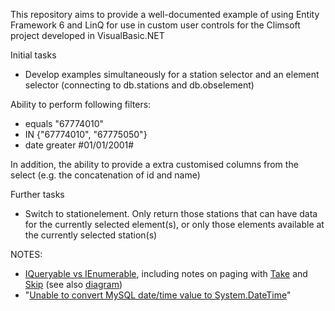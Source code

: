 This repository aims to provide a well-documented example of using Entity Framework 6 and LinQ for use in custom user controls for the Climsoft project developed in VisualBasic.NET

Initial tasks
- Develop examples simultaneously for a station selector and an element selector (connecting to db.stations and db.obselement)

Ability to perform following filters:
- equals "67774010"
- IN {"67774010", "67775050"}
- date greater #01/01/2001#

In addition, the ability to provide a extra customised columns from the select (e.g. the concatenation of id and name)

Further tasks
- Switch to stationelement. Only return those stations that can have data for the currently selected element(s), or only those elements available at the currently selected station(s)

NOTES:
- [IQueryable vs IEnumerable](https://stackoverflow.com/a/2876655/), including notes on paging with [Take](https://msdn.microsoft.com/en-us/library/bb300906.aspx?f=255&MSPPError=-2147217396) and [Skip](https://msdn.microsoft.com/en-us/library/bb357513.aspx) (see also [diagram](https://stackoverflow.com/a/40013006/))
- "[Unable to convert MySQL date/time value to System.DateTime](https://stackoverflow.com/a/5758638/)"
